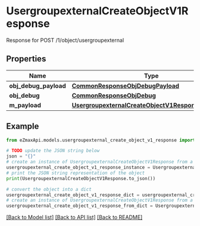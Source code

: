 # UsergroupexternalCreateObjectV1Response

Response for POST /1/object/usergroupexternal

## Properties

Name | Type | Description | Notes
------------ | ------------- | ------------- | -------------
**obj_debug_payload** | [**CommonResponseObjDebugPayload**](CommonResponseObjDebugPayload.md) |  | 
**obj_debug** | [**CommonResponseObjDebug**](CommonResponseObjDebug.md) |  | [optional] 
**m_payload** | [**UsergroupexternalCreateObjectV1ResponseMPayload**](UsergroupexternalCreateObjectV1ResponseMPayload.md) |  | 

## Example

```python
from eZmaxApi.models.usergroupexternal_create_object_v1_response import UsergroupexternalCreateObjectV1Response

# TODO update the JSON string below
json = "{}"
# create an instance of UsergroupexternalCreateObjectV1Response from a JSON string
usergroupexternal_create_object_v1_response_instance = UsergroupexternalCreateObjectV1Response.from_json(json)
# print the JSON string representation of the object
print(UsergroupexternalCreateObjectV1Response.to_json())

# convert the object into a dict
usergroupexternal_create_object_v1_response_dict = usergroupexternal_create_object_v1_response_instance.to_dict()
# create an instance of UsergroupexternalCreateObjectV1Response from a dict
usergroupexternal_create_object_v1_response_from_dict = UsergroupexternalCreateObjectV1Response.from_dict(usergroupexternal_create_object_v1_response_dict)
```
[[Back to Model list]](../README.md#documentation-for-models) [[Back to API list]](../README.md#documentation-for-api-endpoints) [[Back to README]](../README.md)


